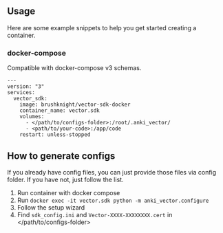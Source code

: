 ## Usage

Here are some example snippets to help you get started creating a container.

### docker-compose

Compatible with docker-compose v3 schemas.

```
---
version: "3"
services:
  vector_sdk:
    image: brushknight/vector-sdk-docker
    container_name: vector.sdk
    volumes:
      - </path/to/configs-folder>:/root/.anki_vector/
      - <path/to/your-code>:/app/code
    restart: unless-stopped
```

## How to generate configs

If you already have config files, you can just provide those files via config folder. 
If you have not, just follow the list.

1. Run container with docker compose
2. Run `docker exec -it vector.sdk python -m anki_vector.configure`
3. Follow the setup wizard
4. Find `sdk_config.ini` and `Vector-XXXX-XXXXXXXX.cert` in </path/to/configs-folder>

